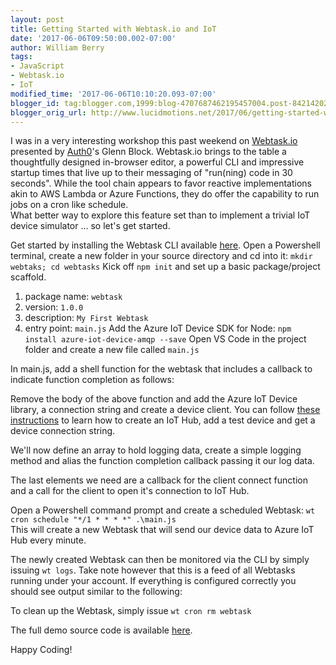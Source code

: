 ```yaml
---
layout: post
title: Getting Started with Webtask.io and IoT
date: '2017-06-06T09:50:00.002-07:00'
author: William Berry
tags:
- JavaScript
- Webtask.io
- IoT
modified_time: '2017-06-06T10:10:20.093-07:00'
blogger_id: tag:blogger.com,1999:blog-4707687462195457004.post-8421420275609080370
blogger_orig_url: http://www.lucidmotions.net/2017/06/getting-started-with-webtaskio-and-iot.html
---
```


I was in a very interesting workshop this past weekend on 
[Webtask.io](http://webtask.io/) presented by [Auth0](https://auth0.com/)'s 
Glenn Block.  Webtask.io brings to the table a thoughtfully designed 
in-browser editor, a powerful CLI and impressive startup times that live up to 
their messaging of "run(ning) code in 30 seconds".  While the tool chain 
appears to favor reactive implementations akin to AWS Lambda or Azure 
Functions, they do offer the capability to run jobs on a cron like schedule.  
What better way to explore this feature set than to implement a trivial IoT 
device simulator ... so let's get started. 

Get started by installing the Webtask CLI available 
[here](https://webtask.io/docs/101). Open a Powershell terminal, create a 
new folder in your source directory and cd into it: 
```mkdir webtaks; cd webtasks``` 
Kick off `npm init` and set up a basic package/project scaffold.
1. package name: `webtask` 
1. version: `1.0.0` 
1. description: `My First Webtask` 
1. entry point: `main.js` 
Add the Azure IoT Device SDK for Node: 
```npm install azure-iot-device-amqp --save``` 
Open VS Code in the project folder and create a new file called `main.js` 

In main.js, add a shell function for the webtask that includes a callback to 
indicate function completion as follows: 

<script src="https://gist.github.com/WilliamBerryiii/b6001c23247afdbfc31e1a6f28407f09.js?file=main.js_shell"></script> 

Remove the body of the above function and add the Azure IoT Device library, a 
connection string and create a device client.  You can follow [these instructions](https://docs.microsoft.com/en-us/azure/iot-hub/iot-hub-node-node-getstarted) to 
learn how to create an IoT Hub, add a test device and get a device connection 
string. 

<script src="https://gist.github.com/WilliamBerryiii/b6001c23247afdbfc31e1a6f28407f09.js?file=iot_hub_data.js"></script> 

We'll now define an array to hold logging data, create a simple logging method 
and alias the function completion callback passing it our log data. 

<script src="https://gist.github.com/WilliamBerryiii/b6001c23247afdbfc31e1a6f28407f09.js?file=log_complete.js"></script> 

The last elements we need are a callback for the client connect function and a 
call for the client to open it's connection to IoT Hub. 

<script src="https://gist.github.com/WilliamBerryiii/b6001c23247afdbfc31e1a6f28407f09.js?file=connect.js"></script><div> 

Open a Powershell command prompt and create a scheduled Webtask: 
```wt cron schedule "*/1 * * * *" .\main.js ```  
This will create a new Webtask that will send our device data to Azure IoT Hub every minute.

The newly created Webtask can then be monitored via the CLI by simply 
issuing `wt logs`.  Take note however that this is a feed of all Webtasks 
running under your account.  If everything is configured correctly you should 
see output similar to the following: 

<script src="https://gist.github.com/WilliamBerryiii/b6001c23247afdbfc31e1a6f28407f09.js?file=wt_logs.txt"></script>

To clean up the Webtask, simply issue `wt cron rm webtask` 

The full demo source code is available 
[here](https://gist.github.com/WilliamBerryiii/b6001c23247afdbfc31e1a6f28407f09.js?file=main.js). 

Happy Coding! 